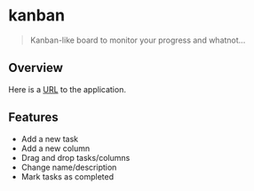 # kanban
> Kanban-like board to monitor your progress and whatnot...

## Overview
Here is a [URL](http://vue-path-repo.site/kanban/dist/) to the application.

## Features
* Add a new task
* Add a new column
* Drag and drop tasks/columns
* Change name/description
* Mark tasks as completed

